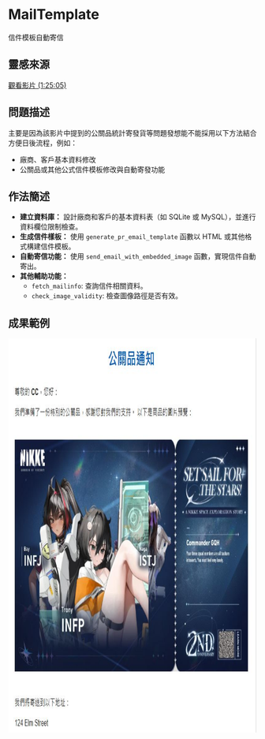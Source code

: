 # MailTemplate
信件模板自動寄信

## 靈感來源
[觀看影片 (1:25:05)](https://www.youtube.com/watch?v=-bBYmMembAw&t=5105s)

## 問題描述
主要是因為該影片中提到的公關品統計寄發貨等問題發想能不能採用以下方法結合方便日後流程，例如：
- 廠商、客戶基本資料修改
- 公關品或其他公式信件模板修改與自動寄發功能

## 作法簡述
- **建立資料庫：** 設計廠商和客戶的基本資料表（如 SQLite 或 MySQL），並進行資料欄位限制檢查。
- **生成信件樣板：** 使用 `generate_pr_email_template` 函數以 HTML 或其他格式構建信件模板。
- **自動寄信功能：** 使用 `send_email_with_embedded_image` 函數，實現信件自動寄出。
- **其他輔助功能：**
  - `fetch_mailinfo`: 查詢信件相關資料。
  - `check_image_validity`: 檢查圖像路徑是否有效。

## 成果範例
<img src="res/res.jpg" alt="成果圖像" width="800" height="800">
